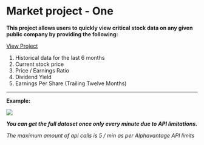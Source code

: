 # Market project - One

**This  project allows users to quickly view critical stock data on any given public company by providing the following:**

[View Project](https://dcf-01.github.io/MP-1/)	

1. Historical data for the last 6 months
2. Current stock price
3. Price / Earnings Ratio
4. Dividend Yield
5. Earnings Per Share (Trailing Twelve Months)
<hr />

**Example:**

<img src="https://i.imgur.com/bkbFCHi.png"/>

***You can get the full dataset once only every minute due to API limitations.***

*The maximum amount of api calls is 5 / min as per Alphavantage API limits*

